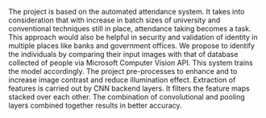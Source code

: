 The project is based on the automated attendance system. It takes into consideration that with increase in batch sizes of university and conventional techniques still in place, attendance taking becomes a task. This approach would also be helpful in security and validation of identity in multiple places like banks and government offices. 
We propose to identify the individuals by comparing their input images with that of database collected of people via Microsoft Computer Vision API. This system trains the model accordingly. The project pre-processes to enhance and to increase image contrast and reduce illumination effect. 
Extraction of features is carried out by CNN backend layers. It filters the feature maps stacked over each other. The combination of convolutional and pooling layers combined together results in better accuracy.
